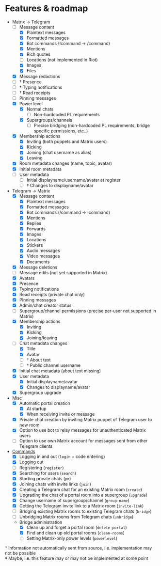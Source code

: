 # Features & roadmap

* Matrix → Telegram
  * [ ] Message content
    * [x] Plaintext messages
    * [x] Formatted messages
    * [x] Bot commands (!command -> /command)
    * [x] Mentions
    * [x] Rich quotes
    * [ ] Locations (not implemented in Riot)
    * [x] Images
    * [x] Files
  * [x] Message redactions
  * [ ] † Presence
  * [ ] † Typing notifications
  * [ ] † Read receipts
  * [ ] Pinning messages
  * [x] Power level
    * [x] Normal chats
      * [ ] Non-hardcoded PL requirements
	* [x] Supergroups/channels
	  * [ ] Precise bridging (non-hardcoded PL requirements, bridge specific permissions, etc..)
  * [x] Membership actions
    * [x] Inviting (both puppets and Matrix users)
    * [x] Kicking
    * [x] Joining (chat username as alias)
    * [x] Leaving
  * [x] Room metadata changes (name, topic, avatar)
  * [x] Initial room metadata
  * [ ] User metadata
    * [ ] Initial displayname/username/avatar at register
    * [ ] ‡ Changes to displayname/avatar
* Telegram → Matrix
  * [x] Message content
    * [x] Plaintext messages
    * [x] Formatted messages
    * [x] Bot commands (/command -> !command)
    * [x] Mentions
    * [x] Replies
    * [x] Forwards
    * [x] Images
    * [x] Locations
    * [x] Stickers
    * [x] Audio messages
    * [x] Video messages
    * [x] Documents
  * [x] Message deletions
  * [ ] Message edits (not yet supported in Matrix)
  * [x] Avatars
  * [x] Presence
  * [x] Typing notifications
  * [x] Read receipts (private chat only)
  * [x] Pinning messages
  * [x] Admin/chat creator status
  * [ ] Supergroup/channel permissions (precise per-user not supported in Matrix)
  * [x] Membership actions
    * [x] Inviting
    * [x] Kicking
    * [x] Joining/leaving
  * [ ] Chat metadata changes
    * [x] Title
    * [x] Avatar
    * [ ] † About text
    * [ ] † Public channel username
  * [x] Initial chat metadata (about text missing)
  * [x] User metadata
    * [x] Initial displayname/avatar
    * [x] Changes to displayname/avatar
  * [x] Supergroup upgrade
* Misc
  * [x] Automatic portal creation
    * [x] At startup
    * [x] When receiving invite or message
  * [x] Private chat creation by inviting Matrix puppet of Telegram user to new room
  * [x] Option to use bot to relay messages for unauthenticated Matrix users
  * [ ] Option to use own Matrix account for messages sent from other Telegram clients
* [Commands](https://github.com/tulir/mautrix-telegram/wiki/Management-commands)
  * [x] Logging in and out (`login` + code entering)
  * [x] Logging out
  * [ ] Registering (`register`)
  * [x] Searching for users (`search`)
  * [x] Starting private chats (`pm`)
  * [x] Joining chats with invite links (`join`)
  * [x] Creating a Telegram chat for an existing Matrix room (`create`)
  * [x] Upgrading the chat of a portal room into a supergroup (`upgrade`)
  * [x] Change username of supergroup/channel (`group-name`)
  * [x] Getting the Telegram invite link to a Matrix room (`invite-link`)
  * [ ] Bridging existing Matrix rooms to existing Telegram chats (`bridge`)
  * [ ] Unbridging Matrix rooms from Telegram chats (`unbridge`)
  * Bridge administration
    * [x] Clean up and forget a portal room (`delete-portal`)
    * [x] Find and clean up old portal rooms (`clean-rooms`)
    * [ ] Setting Matrix-only power levels (`powerlevel`)

† Information not automatically sent from source, i.e. implementation may not be possible  
‡ Maybe, i.e. this feature may or may not be implemented at some point
